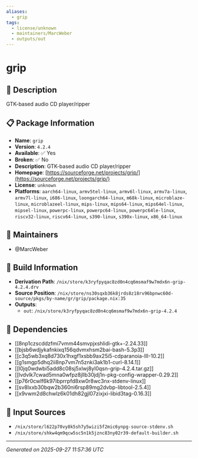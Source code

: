 ```yaml
---
aliases:
  - grip
tags:
  - license/unknown
  - maintainers/MarcWeber
  - outputs/out
---
```


# grip

## 📝 Description

GTK-based audio CD player/ripper

## 📋 Package Information

- **Name**: `grip`
- **Version**: `4.2.4`
- **Available**: ✅ Yes
- **Broken**: ✅ No
- **Description**: GTK-based audio CD player/ripper
- **Homepage**: [https://sourceforge.net/projects/grip/](https://sourceforge.net/projects/grip/)
- **License**: `unknown`
- **Platforms**: `aarch64-linux`, `armv5tel-linux`, `armv6l-linux`, `armv7a-linux`, `armv7l-linux`, `i686-linux`, `loongarch64-linux`, `m68k-linux`, `microblaze-linux`, `microblazeel-linux`, `mips-linux`, `mips64-linux`, `mips64el-linux`, `mipsel-linux`, `powerpc-linux`, `powerpc64-linux`, `powerpc64le-linux`, `riscv32-linux`, `riscv64-linux`, `s390-linux`, `s390x-linux`, `x86_64-linux`
## 👥 Maintainers

- @MarcWeber


## 🔧 Build Information

- **Derivation Path**: `/nix/store/k3ryfpyqac8zd0n4cq6msmaf9w7mdx6n-grip-4.2.4.drv`
- **Source Position**: `/nix/store/ns30sqxb36k8jrds8z18rv96bpnwc60d-source/pkgs/by-name/gr/grip/package.nix:35`
- **Outputs**:
  - `out`:  `/nix/store/k3ryfpyqac8zd0n4cq6msmaf9w7mdx6n-grip-4.2.4`

## 🔗 Dependencies

- [[8np1czscddzfmi7vmm44smvpjxshlidi-gtk+-2.24.33]]
- [[bjsb6wdjykafnkixq156qdvmxhsm2bai-bash-5.3p3]]
- [[c3q5wb3xq8d730x1hxgf1xsbb9ax25i5-cdparanoia-III-10.2]]
- [[g1smgp5dhq2ii8np7vm7n5znki3ak1b1-curl-8.14.1]]
- [[l0jq0wdwbi5add8c08sj5xlwj8yl0qsn-grip-4.2.4.tar.gz]]
- [[lvdvlk7cwad5mna0wfpz8jllb30jdj1n-pkg-config-wrapper-0.29.2]]
- [[p76r0cwlf6k97ibprrpfd8xw0r8wc3nx-stdenv-linux]]
- [[sv8lxxb30bqw2b360ni6rsp89mg2dvbp-libtool-2.5.4]]
- [[x9vwm2d8chwlz6k01dh82gjl07zixjxi-libid3tag-0.16.3]]

## 📁 Input Sources

- `/nix/store/l622p70vy8k5sh7y5wizi5f2mic6ynpg-source-stdenv.sh`
- `/nix/store/shkw4qm9qcw5sc5n1k5jznc83ny02r39-default-builder.sh`

---
*Generated on 2025-09-27 11:57:36 UTC*
